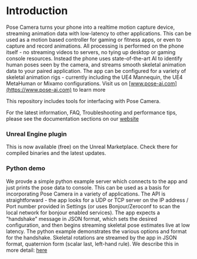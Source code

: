 # Introduction
Pose Camera turns your phone into a realtime motion capture device, streaming animation data with low-latency to other applications.  This can be used as a motion based controller for gaming or fitness apps, or even to capture and record animations.  All processing is performed on the phone itself - no streaming videos to servers, no tying up desktop or gaming console resources.  Instead the phone uses state-of-the-art AI to identify human poses seen by the camera, and streams smooth skeletal animation data to your paired application.  The app can be configured for a variety of skeletal animation rigs - currently including the UE4 Mannequin, the UE4 MetaHuman or Mixamo configurations.  Visit us on [www.pose-ai.com](https://www.pose-ai.com) to learn more

This repository includes tools for interfacing with Pose Camera. 

For the latest information, FAQ, Troubleshooting and performance tips, please see the documentation sections on our [website](https://www.pose-ai.com)


### Unreal Engine plugin
This is now available (free) on the Unreal Marketplace.  Check there for compiled binaries and the latest updates.

### Python demo
We provde a simple python example server which connects to the app and just prints the pose data to console.  This can be used as a basis for incorporating Pose Camera in a variety of applications.  The API is straightforward - the app looks for a UDP or TCP server on the IP address / Port number provided in Settings (or uses Bonjour/Zeroconf to scan the local network for bonjour enabled services).  The app expects a "handshake" message in JSON format, which sets the desired configuration, and then begins streaming skeletal pose estimates live at low latency.  The python example demonstrates the various options and format for the handshake.  Skeletal rotations are streamed by the app in JSON format, quaternion form (scalar last, left-hand rule).  We describe this in more detail: [here](StreamFormat.md)
